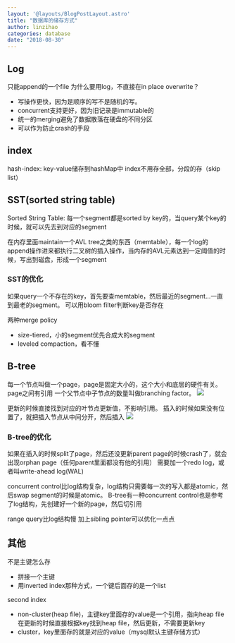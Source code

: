 ```yaml
---
layout: '@layouts/BlogPostLayout.astro'
title: "数据库的储存方式"
author: linzihao
categories: database
date: "2018-08-30"
---
```


## Log
只能append的一个file
为什么要用log，不直接在in place overwrite？
- 写操作更快，因为是顺序的写不是随机的写。
- concurrent支持更好，因为旧记录是immutable的
- 统一的merging避免了数据散落在硬盘的不同分区
- 可以作为防止crash的手段

## index
hash-index: key-value储存到hashMap中
index不用存全部，分段的存（skip list）

## SST(sorted string table)
Sorted String Table: 每一个segment都是sorted by key的，当query某个key的时候，就可以先去到对应的segment

在内存里面maintain一个AVL tree之类的东西（memtable），每一个log的append操作进来都执行二叉树的插入操作，当内存的AVL元素达到一定阈值的时候，写出到磁盘，形成一个segment

### SST的优化
如果query一个不存在的key，首先要查memtable，然后最近的segment...一直到最老的segment。
可以用bloom filter判断key是否存在

两种merge policy
- size-tiered，小的segment优先合成大的segment
- leveled compaction，看不懂

## B-tree
每一个节点叫做一个page，page是固定大小的，这个大小和底层的硬件有关。page之间有引用
一个父节点中子节点的数量叫做branching factor。
![](https://i.imgur.com/aXv7bbV.png)

更新的时候直接找到对应的叶节点更新值，不影响引用。
插入的时候如果没有位置了，就把插入节点从中间分开，然后插入
![](https://i.imgur.com/k4zYW7V.png)

### B-tree的优化
如果在插入的时候split了page，然后还没更新parent page的时候crash了，就会出现orphan page（任何parent里面都没有他的引用）
需要加一个redo log，或者叫write-ahead log(WAL)

concurrent control比log结构复杂，log结构只需要每一次的写入都是atomic，然后swap segment的时候是atomic。
B-tree有一种concurrent control也是参考了log结构，先创建好一个新的page，然后切引用

range query比log结构慢
加上sibling pointer可以优化一点点


## 其他
不是主键怎么存
- 拼接一个主键
- 用inverted index那种方式，一个键后面存的是一个list

second index
- non-cluster(heap file)，主键key里面存的value是一个引用，指向heap file
	在更新的时候直接根据key找到heap file，然后更新，不需要更新key
- cluster，key里面存的就是对应的value（mysql默认主键存储方式）
